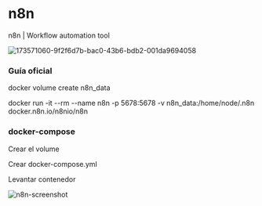 # n8n
n8n | Workflow automation tool

![173571060-9f2f6d7b-bac0-43b6-bdb2-001da9694058](https://github.com/user-attachments/assets/09821573-f5e1-446d-b7d9-5292c6d48750)

### Guía oficial
docker volume create n8n_data

docker run -it --rm --name n8n -p 5678:5678 -v n8n_data:/home/node/.n8n docker.n8n.io/n8nio/n8n

### docker-compose

Crear el volume

Crear docker-compose.yml

Levantar contenedor

![n8n-screenshot](https://github.com/user-attachments/assets/1c6932c2-33c9-47c2-b380-59f9be1b2b5d)
